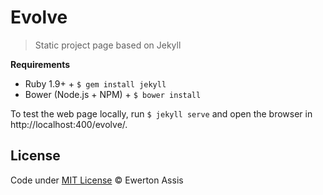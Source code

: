 # Evolve

> Static project page based on Jekyll

**Requirements**

 * Ruby 1.9+ + `$ gem install jekyll`
 * Bower (Node.js + NPM) + `$ bower install`

To test the web page locally, run `$ jekyll serve` and open the browser in http://localhost:400/evolve/.

## License

Code under [MIT License](http://earaujoassis.mit-license.org/) &copy; Ewerton Assis
